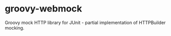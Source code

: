 groovy-webmock
==============

Groovy mock HTTP library for JUnit - partial implementation of HTTPBuilder mocking.
